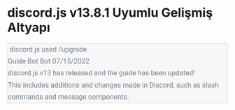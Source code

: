 # discord.js v13.8.1 Uyumlu Gelişmiş Altyapı

<div style="background: #F7F7F7; color: #747F8D; font-family: Roboto, sans-serif; font-size: 16px; line-height: 170%; border: 1px solid #DEDEDE;
">
    <div class="discord-message" style="">
        <div class="discord-interaction" style="">
            <img class="discord-interaction-author-avatar" src="/assets/discord-avatar-djs.5d8ce4a1.png" alt="" />
            <span class="discord-author-info discord-interaction-author-info">
                <span class="discord-author-username">discord.js</span>
            </span>
            <span class="discord-interaction-command"> used <span class="discord-interaction-command-name"> /upgrade</span></span>
        </div>
        <div class="discord-message-content">
            <div class="discord-author-avatar"><img src="https://cdn.discordapp.com/embed/avatars/2.png" alt="" /></div>
            <div class="discord-message-body">
                <div>
                    <span class="discord-author-info"><span class="discord-author-username">Guide Bot</span><span class="discord-author-bot-tag"> Bot </span></span><span class="discord-message-timestamp">07/15/2022</span>
                </div>
                discord.js v13 has released and the guide has been updated!
                <span class="emoji-container" data-v-21878b72=""><img class="emoji-image" title="tada" src="https://twemoji.maxcdn.com/v/13.1.0/72x72/1f389.png" alt="" data-v-21878b72="" /></span><br data-v-21878b72="" />
                This includes additions and changes made in Discord, such as slash commands and message components.
            </div>
        </div>
    </div>
</div>
